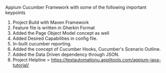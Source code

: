 Appium Cucumber Framework with some of the following important keypoints

1. Project Build with Maven Framework
2. Feature file is written in Gherkin Format
3. Added the Page Object Model concept as well
4. Added Desired Capabilities in config file.
5. In-built cucumber reporting.
6. Added the concept of Cucumber Hooks, Cucumber's Scenario Outline.
7. Added the Data Driven dependency through JSON.
8. Project Helpline = https://testautomationu.applitools.com/appium-java-tutorial/
